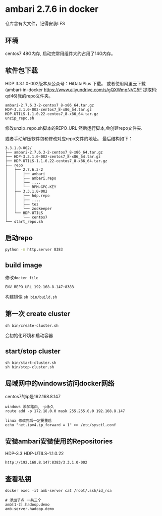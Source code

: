 # ambari 2.7.6 in docker
仓库含有大文件，记得安装LFS
## 环境
centos7 48G内存, 启动完常用组件大约占用了14G内存。

## 软件包下载
HDP 3.3.1.0-002版本从公众号：HiDataPlus 下载。
或者使用阿里云下载(ambari-in-docker https://www.aliyundrive.com/s/gQXWmpNVC5F  提取码: qd46)我的repo文件夹。
```
ambari-2.7.6.3-2-centos7_8-x86_64.tar.gz
HDP-3.3.1.0-002-centos7_8-x86_64.tar.gz
HDP-UTILS-1.1.0.22-centos7_8-x86_64.tar.gz
unzip_repo.sh
```
修改unzip_repo.sh脚本的REPO_URL
然后运行脚本,会创建repo文件夹.

或者手动解压软件包和修改对应repo文件的地址。
最后结构如下：
```
3.3.1.0-002/
├── ambari-2.7.6.3-2-centos7_8-x86_64.tar.gz
├── HDP-3.3.1.0-002-centos7_8-x86_64.tar.gz
├── HDP-UTILS-1.1.0.22-centos7_8-x86_64.tar.gz
├── repo
│   ├── 2.7.6.3-2
│   │   ├── ambari
│   │   ├── ambari.repo
│   │   ├── ....
│   │   └── RPM-GPG-KEY
│   ├── 3.3.1.0-002
│   │   ├── hdp.repo
│   │   ├── ....
│   │   ├── tez
│   │   └── zookeeper
│   └── HDP-UTILS
│       └── centos7
└── start_repo.sh

```

## 启动repo
```bash
python -m http.server 8383
```

## build image
修改`docker file`
```
ENV REPO_URL 192.168.8.147:8383
```
构建镜像  `sh bin/build.sh`



## 第一次 create cluster
```
sh bin/create-cluster.sh

```
会初始化环境和启动容器

## start/stop cluster
```
sh bin/start-cluster.sh
sh bin/stop-cluster.sh
```

## 局域网中的windows访问docker网络
centos7的ip是192.168.8.147
```
windows 添加路由, -p永久 
route add -p 172.18.0.0 mask 255.255.0.0 192.168.8.147

linux 修改完后一定要重启
echo "net.ipv4.ip_forward = 1" >> /etc/sysctl.conf
```


## 安装ambari安装使用的Repositories

HDP-3.3  HDP-UTILS-1.1.0.22
```
http://192.168.8.147:8383/3.3.1.0-002
```

##  查看私钥
```
docker exec -it amb-server cat /root/.ssh/id_rsa

# 添加节点 一共三个
amb[1-2].hadoop.demo
amb-server.hadoop.demo
```
